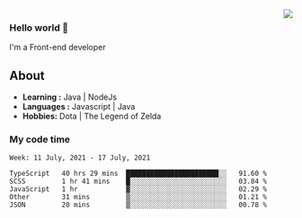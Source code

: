 <img align='right' src="https://github-readme-stats.vercel.app/api?username=jumodada&show_icons=true&theme=vue">

### Hello world 👋

I'm a Front-end developer 
    
## About
-  **Learning :** Java | NodeJs
-  **Languages :** Javascript | Java
-  **Hobbies:** Dota | The Legend of Zelda

### My code time

<!--START_SECTION:waka-->
```text
Week: 11 July, 2021 - 17 July, 2021

TypeScript   40 hrs 29 mins  ███████████████████████░░   91.60 % 
SCSS         1 hr 41 mins    █░░░░░░░░░░░░░░░░░░░░░░░░   03.84 % 
JavaScript   1 hr            ▓░░░░░░░░░░░░░░░░░░░░░░░░   02.29 % 
Other        31 mins         ▒░░░░░░░░░░░░░░░░░░░░░░░░   01.21 % 
JSON         20 mins         ▒░░░░░░░░░░░░░░░░░░░░░░░░   00.78 % 
```
<!--END_SECTION:waka-->
